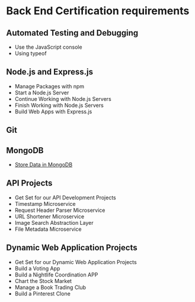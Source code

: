 # Back End Certification requirements

## Automated Testing and Debugging 

- Use the JavaScript console
- Using typeof

## Node.js and Express.js

* Manage Packages with npm
* Start a Node.js Server
* Continue Working with Node.js Servers
* Finish Working with Node.js Servers
* Build Web Apps with Express.js

## Git 

## MongoDB

* [Store Data in MongoDB](https://github.com/malevolentninja/nodschool_course_notes/tree/master/learnyoumongo)

## API Projects

* Get Set for our API Development Projects
* Timestamp Microservice
* Request Header Parser Microservice
* URL Shortener Microservice
* Image Search Abstraction Layer
* File Metadata Microservice

## Dynamic Web Application Projects 

* Get Set for our Dynamic Web Application Projects
* Build a Voting App
* Build a Nightlife Coordination APP
* Chart the Stock Market
* Manage a Book Trading Club
* Build a Pinterest Clone
